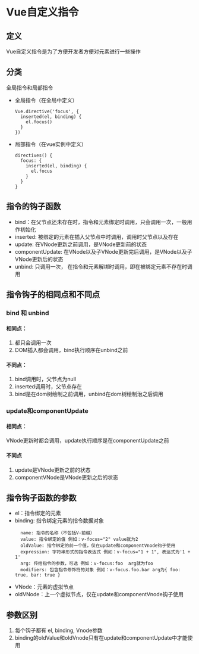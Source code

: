 # Vue自定义指令

## 定义
Vue自定义指令是为了方便开发者方便对元素进行一些操作

## 分类
全局指令和局部指令

* 全局指令（在全局中定义）

  ```
  Vue.directive('focus', {
    inserted(el, binding) {
      el.focus()
    }
  })
  ```
* 局部指令（在vue实例中定义）
  ```
  directives() {
    focus: {
      inserted(el, binding) {
        el.focus
      }
    }
  }
  ```

## 指令的钩子函数
* bind：在父节点还未存在时，指令和元素绑定时调用，只会调用一次，一般用作初始化
* inserted: 被绑定的元素在插入父节点中时调用，调用时父节点以及存在
* update: 在VNode更新之前调用，是VNode更新前的状态
* componentUpdate: 在VNode以及子VNode更新完后调用，是VNode以及子VNode更新后的状态
* unbind: 只调用一次， 在指令和元素解绑时调用，即在被绑定元素不存在时调用

## 指令钩子的相同点和不同点
### bind 和 unbind
#### 相同点：
1. 都只会调用一次
2. DOM插入都会调用，bind执行顺序在unbind之前
#### 不同点：
1. bind调用时，父节点为null
2. inserted调用时，父节点存在
3. bind是在dom树绘制之前调用，unbind在dom树绘制治之后调用

### update和componentUpdate
#### 相同点：
VNode更新时都会调用，update执行顺序是在componentUpdate之前

#### 不同点
1. update是VNode更新之前的状态
2. componentVNode是VNode更新之后的状态


## 指令钩子函数的参数
* el：指令绑定的元素
* binding: 指令绑定元素的指令数据对象
  ```
    name: 指令的名称（不包括V-前缀）
    value: 指令绑定的值 例如：v-focus="2" value就为2
    oldValue: 指令绑定的前一个值，仅在update和componentVnode钩子使用
    expression: 字符串形式的指令表达式 例如：v-focus="1 + 1", 表达式为'1 + 1'
    arg: 传给指令的参数，可选 例如：v-focus:foo  arg就为foo
    modifiers: 包含指令修饰符的对象 例如：v-focus.foo.bar arg为{ foo: true, bar: true }
  ```
* VNode：元素的虚拟节点
* oldVNode：上一个虚拟节点，仅在update和componentVnode钩子使用

## 参数区别
1. 每个钩子都有 el, binding, Vnode参数
2. binding的oldValue和oldVnode只有在update和componentUpdate中才能使用